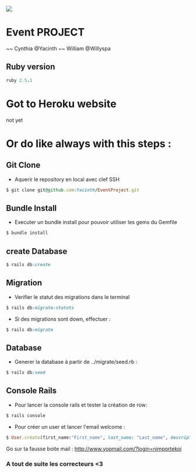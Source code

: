 ![](https://media0.giphy.com/media/2zeji2UedvZzvIZ45N/giphy.gif?cid=3640f6095c4a8a4d6b6958366767066f)

# Event PROJECT

~~ Cynthia @Yacinth ~~ William @Willyspa

## Ruby version

```ruby
ruby 2.5.1
```

# Got to Heroku website

not yet

# Or do like always with this steps :

## Git Clone

- Aquerir le repository en local avec clef SSH

```ruby
$ git clone git@github.com:Yacinth/EventProject.git
```

## Bundle Install

- Executer un bundle install pour pouvoir utiliser les gems du Gemfile

```ruby
$ bundle install
```

## create Database

```ruby
$ rails db:create
```

## Migration

- Verifier le statut des migrations dans le terminal

```ruby
$ rails db:migrate:statuts
```

- Si des migrations sont down, effectuer :

```ruby
$ rails db:migrate
```

## Database

- Generer la database à partir de ../migrate/seed.rb :

```ruby
$ rails db:seed
```

## Console Rails

- Pour lancer la console rails et tester la création de row:

```ruby
$ rails console
```

- Pour créer un user et lancer l'email welcome :

```ruby
$ User.create(first_name:"First_name", last_name: "Last_name", description: "Voici ma description", encrypted_password: "password",  email:"alt.yo-2ofbtykj@yopmail.com")
```

Go sur ta fausse boite mail : http://www.yopmail.com/?login=nimportekoi

### A tout de suite les correcteurs <3
